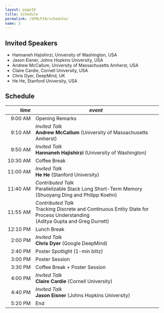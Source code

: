```yaml
---
layout: page19
title: Schedule
permalink: /SPNLP19/schedule/
name: 3
---
```


## Invited Speakers

* Hannaneh Hajishirzi, University of Washington, USA
* Jason Eisner, Johns Hopkins University, USA
* Andrew McCallum, University of Massachusetts Amherst, USA
* Claire Cardie, Cornell University, USA
* Chris Dyer, DeepMind, UK
* He He, Stanford University, USA

## Schedule

<div class="scheduletable">

|_time_| _event_|
|-----:|-------|
|  9:00&nbsp;AM | Opening Remarks |
|  9:10&nbsp;AM | _Invited Talk_<br/>**Andrew McCallum** (University of Massachusetts Amherst) |
|  9:50&nbsp;AM | _Invited Talk_<br/>**Hannaneh Hajishirzi** (University of Washington) |
| 10:30&nbsp;AM | Coffee Break |
| 11:00&nbsp;AM | _Invited Talk_<br/>**He He** (Stanford University) |
| 11:40&nbsp;AM | _Contributed Talk_<br/>Parallelizable Stack Long Short-Term Memory<br/>(Shuoyang Ding and Philipp Koehn) |
| 11:55&nbsp;AM | _Contributed Talk_<br/>Tracking Discrete and Continuous Entity State for Process Understanding<br/>(Aditya Gupta and Greg Durrett) |
| 12:10&nbsp;PM | Lunch Break |
|  2:00&nbsp;PM | _Invited Talk_<br/>**Chris Dyer** (Google DeepMind) |
|  2:40&nbsp;PM | Poster Spotlight (1-min blitz) |
|  3:00&nbsp;PM | Poster Session |
|  3:30&nbsp;PM | Coffee Break + Poster Session |
|  4:00&nbsp;PM | _Invited Talk_<br/>**Claire Cardie** (Cornell University)  |
|  4:40&nbsp;PM | _Invited Talk_<br/>**Jason Eisner** (Johns Hopkins University) |
|  5:20&nbsp;PM | End  |

</div>

